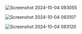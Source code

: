 ![Screenshot 2024-10-04 093055](https://github.com/user-attachments/assets/8a4c220e-0945-4a71-9420-fb2b8d183ff4)


![Screenshot 2024-10-04 093107](https://github.com/user-attachments/assets/319df675-c2b5-42dd-af5c-5502b59d125d)


![Screenshot 2024-10-04 093120](https://github.com/user-attachments/assets/2555d4fd-18a1-4299-b297-a21aabbe7bcf)
